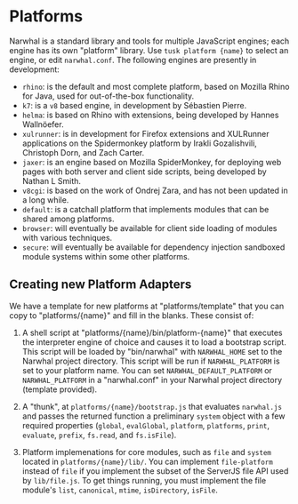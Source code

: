
Platforms
=========

Narwhal is a standard library and tools for multiple JavaScript engines; each engine has its own "platform" library.  Use `tusk platform {name}` to select an engine, or edit `narwhal.conf`.  The following engines are presently in development:

* `rhino`: is the default and most complete platform, based on Mozilla Rhino for Java, used for out-of-the-box functionality.
* `k7`: is a `v8` based engine, in development by Sébastien Pierre.
* `helma`: is based on Rhino with extensions, being developed by Hannes Wallnöefer.
* `xulrunner`: is in development for Firefox extensions and XULRunner applications on the Spidermonkey platform by Irakli Gozalishvili, Christoph Dorn, and Zach Carter.
* `jaxer`: is an engine based on Mozilla SpiderMonkey, for deploying web pages with both server and client side scripts, being developed by Nathan L Smith.
* `v8cgi`: is based on the work of Ondrej Zara, and has not been updated in a long while.
* `default`: is a catchall platform that implements modules that can be shared among platforms.
* `browser`: will eventually be available for client side loading of modules with various techniques.
* `secure`: will eventually be available for dependency injection sandboxed module systems within some other platforms.


Creating new Platform Adapters
------------------------------

We have a template for new platforms at "platforms/template" that you can copy to "platforms/{name}" and fill in the blanks.  These consist of:

1. A shell script at "platforms/{name}/bin/platform-{name}" that executes the interpreter engine of choice and causes it to load a bootstrap script.  This script will be loaded by "bin/narwhal" with `NARWHAL_HOME` set to the Narwhal project directory.  This script will be run if `NARWHAL_PLATFORM` is set to your platform name.  You can set `NARWHAL_DEFAULT_PLATFORM` or `NARWHAL_PLATFORM` in a "narwhal.conf" in your Narwhal project directory (template provided).

2. A "thunk", at `platforms/{name}/bootstrap.js` that evaluates `narwhal.js` and passes the returned function a preliminary `system` object with a few required properties (`global`, `evalGlobal`, `platform`, `platforms`, `print`, `evaluate`, `prefix`, `fs.read`, and `fs.isFile`).

2. Platform implemenations for core modules, such as `file` and `system` located in `platforms/{name}/lib/`.  You can implement `file-platform` instead of `file` if you implement the subset of the ServerJS file API used by `lib/file.js`.  To get things running, you must implement the file module's `list`, `canonical`, `mtime`, `isDirectory`, `isFile`.


